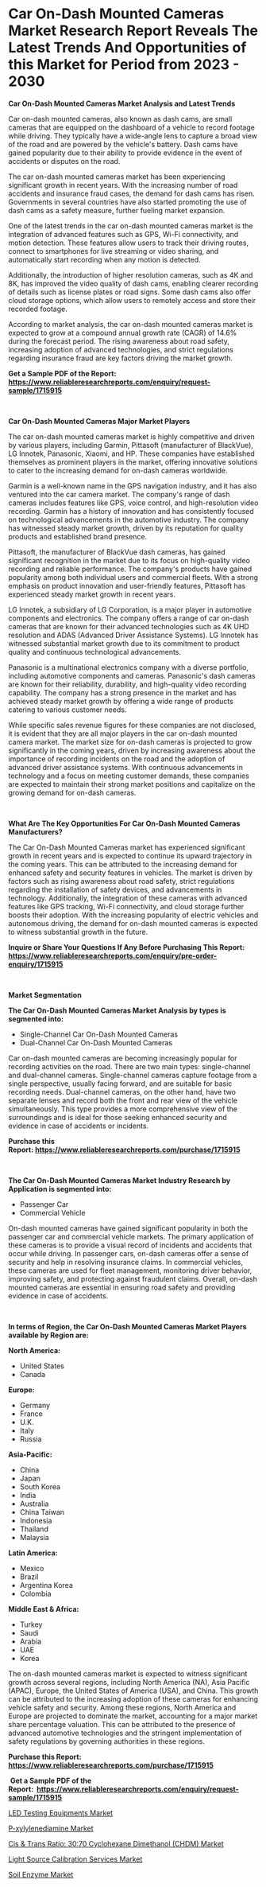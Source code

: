 <p><h1>Car On-Dash Mounted Cameras Market Research Report Reveals The Latest Trends And Opportunities of this Market for Period from 2023 - 2030</h1></p><p><strong>Car On-Dash Mounted Cameras Market Analysis and Latest Trends</strong></p>
<p><p>Car on-dash mounted cameras, also known as dash cams, are small cameras that are equipped on the dashboard of a vehicle to record footage while driving. They typically have a wide-angle lens to capture a broad view of the road and are powered by the vehicle's battery. Dash cams have gained popularity due to their ability to provide evidence in the event of accidents or disputes on the road.</p><p>The car on-dash mounted cameras market has been experiencing significant growth in recent years. With the increasing number of road accidents and insurance fraud cases, the demand for dash cams has risen. Governments in several countries have also started promoting the use of dash cams as a safety measure, further fueling market expansion.</p><p>One of the latest trends in the car on-dash mounted cameras market is the integration of advanced features such as GPS, Wi-Fi connectivity, and motion detection. These features allow users to track their driving routes, connect to smartphones for live streaming or video sharing, and automatically start recording when any motion is detected.</p><p>Additionally, the introduction of higher resolution cameras, such as 4K and 8K, has improved the video quality of dash cams, enabling clearer recording of details such as license plates or road signs. Some dash cams also offer cloud storage options, which allow users to remotely access and store their recorded footage.</p><p>According to market analysis, the car on-dash mounted cameras market is expected to grow at a compound annual growth rate (CAGR) of 14.6% during the forecast period. The rising awareness about road safety, increasing adoption of advanced technologies, and strict regulations regarding insurance fraud are key factors driving the market growth.</p></p>
<p><strong>Get a Sample PDF of the Report:&nbsp; <a href="https://www.reliableresearchreports.com/enquiry/request-sample/1715915">https://www.reliableresearchreports.com/enquiry/request-sample/1715915</a></strong></p>
<p>&nbsp;</p>
<p><strong>Car On-Dash Mounted Cameras Major Market Players</strong></p>
<p><p>The car on-dash mounted cameras market is highly competitive and driven by various players, including Garmin, Pittasoft (manufacturer of BlackVue), LG Innotek, Panasonic, Xiaomi, and HP. These companies have established themselves as prominent players in the market, offering innovative solutions to cater to the increasing demand for on-dash cameras worldwide.</p><p>Garmin is a well-known name in the GPS navigation industry, and it has also ventured into the car camera market. The company's range of dash cameras includes features like GPS, voice control, and high-resolution video recording. Garmin has a history of innovation and has consistently focused on technological advancements in the automotive industry. The company has witnessed steady market growth, driven by its reputation for quality products and established brand presence.</p><p>Pittasoft, the manufacturer of BlackVue dash cameras, has gained significant recognition in the market due to its focus on high-quality video recording and reliable performance. The company's products have gained popularity among both individual users and commercial fleets. With a strong emphasis on product innovation and user-friendly features, Pittasoft has experienced steady market growth in recent years.</p><p>LG Innotek, a subsidiary of LG Corporation, is a major player in automotive components and electronics. The company offers a range of car on-dash cameras that are known for their advanced technologies such as 4K UHD resolution and ADAS (Advanced Driver Assistance Systems). LG Innotek has witnessed substantial market growth due to its commitment to product quality and continuous technological advancements.</p><p>Panasonic is a multinational electronics company with a diverse portfolio, including automotive components and cameras. Panasonic's dash cameras are known for their reliability, durability, and high-quality video recording capability. The company has a strong presence in the market and has achieved steady market growth by offering a wide range of products catering to various customer needs.</p><p>While specific sales revenue figures for these companies are not disclosed, it is evident that they are all major players in the car on-dash mounted camera market. The market size for on-dash cameras is projected to grow significantly in the coming years, driven by increasing awareness about the importance of recording incidents on the road and the adoption of advanced driver assistance systems. With continuous advancements in technology and a focus on meeting customer demands, these companies are expected to maintain their strong market positions and capitalize on the growing demand for on-dash cameras.</p></p>
<p>&nbsp;</p>
<p><strong>What Are The Key Opportunities For Car On-Dash Mounted Cameras Manufacturers?</strong></p>
<p><p>The Car On-Dash Mounted Cameras market has experienced significant growth in recent years and is expected to continue its upward trajectory in the coming years. This can be attributed to the increasing demand for enhanced safety and security features in vehicles. The market is driven by factors such as rising awareness about road safety, strict regulations regarding the installation of safety devices, and advancements in technology. Additionally, the integration of these cameras with advanced features like GPS tracking, Wi-Fi connectivity, and cloud storage further boosts their adoption. With the increasing popularity of electric vehicles and autonomous driving, the demand for on-dash mounted cameras is expected to witness substantial growth in the future.</p></p>
<p><strong>Inquire or Share Your Questions If Any Before Purchasing This Report: <a href="https://www.reliableresearchreports.com/enquiry/pre-order-enquiry/1715915">https://www.reliableresearchreports.com/enquiry/pre-order-enquiry/1715915</a></strong></p>
<p>&nbsp;</p>
<p><strong>Market Segmentation</strong></p>
<p><strong>The Car On-Dash Mounted Cameras Market Analysis by types is segmented into:</strong></p>
<p><ul><li>Single-Channel Car On-Dash Mounted Cameras</li><li>Dual-Channel Car On-Dash Mounted Cameras</li></ul></p>
<p><p>Car on-dash mounted cameras are becoming increasingly popular for recording activities on the road. There are two main types: single-channel and dual-channel cameras. Single-channel cameras capture footage from a single perspective, usually facing forward, and are suitable for basic recording needs. Dual-channel cameras, on the other hand, have two separate lenses and record both the front and rear view of the vehicle simultaneously. This type provides a more comprehensive view of the surroundings and is ideal for those seeking enhanced security and evidence in case of accidents or incidents.</p></p>
<p><strong>Purchase this Report:&nbsp;<a href="https://www.reliableresearchreports.com/purchase/1715915">https://www.reliableresearchreports.com/purchase/1715915</a></strong></p>
<p>&nbsp;</p>
<p><strong>The Car On-Dash Mounted Cameras Market Industry Research by Application is segmented into:</strong></p>
<p><ul><li>Passenger Car</li><li>Commercial Vehicle</li></ul></p>
<p><p>On-dash mounted cameras have gained significant popularity in both the passenger car and commercial vehicle markets. The primary application of these cameras is to provide a visual record of incidents and accidents that occur while driving. In passenger cars, on-dash cameras offer a sense of security and help in resolving insurance claims. In commercial vehicles, these cameras are used for fleet management, monitoring driver behavior, improving safety, and protecting against fraudulent claims. Overall, on-dash mounted cameras are essential in ensuring road safety and providing evidence in case of accidents.</p></p>
<p>&nbsp;</p>
<p><strong>In terms of Region, the Car On-Dash Mounted Cameras Market Players available by Region are:</strong></p>
<p>
    <p> <strong> North America: </strong>
        <ul>
            <li>United States</li>
            <li>Canada</li>
        </ul>
        </p> 
    <p> <strong> Europe: </strong>
        <ul>
            <li>Germany</li>
            <li>France</li>
            <li>U.K.</li>
            <li>Italy</li>
            <li>Russia</li>
        </ul>
        </p> 
    <p> <strong> Asia-Pacific: </strong>
        <ul>
            <li>China</li>
            <li>Japan</li>
            <li>South Korea</li>
            <li>India</li>
            <li>Australia</li>
            <li>China Taiwan</li>
            <li>Indonesia</li>
            <li>Thailand</li>
            <li>Malaysia</li>
        </ul>
        </p> 
    <p> <strong> Latin America: </strong>
        <ul>
            <li>Mexico</li>
            <li>Brazil</li>
            <li>Argentina Korea</li>
            <li>Colombia</li>
        </ul>
        </p> 
    <p> <strong> Middle East & Africa: </strong>
        <ul>
            <li>Turkey</li>
            <li>Saudi</li>
            <li>Arabia</li>
            <li>UAE</li>
            <li>Korea</li>
        </ul>
    </p>
    </p>
<p><p>The on-dash mounted cameras market is expected to witness significant growth across several regions, including North America (NA), Asia Pacific (APAC), Europe, the United States of America (USA), and China. This growth can be attributed to the increasing adoption of these cameras for enhancing vehicle safety and security. Among these regions, North America and Europe are projected to dominate the market, accounting for a major market share percentage valuation. This can be attributed to the presence of advanced automotive technologies and the stringent implementation of safety regulations by governing authorities in these regions.</p></p>
<p><strong>Purchase this Report: <a href="https://www.reliableresearchreports.com/purchase/1715915">https://www.reliableresearchreports.com/purchase/1715915</a></strong></p>
<p>&nbsp;<strong>Get a Sample PDF of the Report:&nbsp;&nbsp;<a href="https://www.reliableresearchreports.com/enquiry/request-sample/1715915">https://www.reliableresearchreports.com/enquiry/request-sample/1715915</a></strong></p>
<p><strong></strong></p>
<p><p><a href="https://github.com/shivangireportprime/Market-Research-Report-List-1/blob/main/led-testing-equipments-market.md">LED Testing Equipments Market</a></p><p><a href="https://medium.com/@nathanl41025/p-xylylenediamine-market-size-and-market-trends-complete-industry-overview-2023-to-2030-55ba87359a81">P-xylylenediamine Market</a></p><p><a href="https://medium.com/@maryg156987/cis-trans-ratio-30-70-cyclohexane-dimethanol-chdm-market-furnishes-information-on-market-61dc64ec14ec">Cis & Trans Ratio: 30:70 Cyclohexane Dimethanol (CHDM) Market</a></p><p><a href="https://github.com/sheetalreportprime/Market-Research-Report-List-1/blob/main/light-source-calibration-services-market.md">Light Source Calibration Services Market</a></p><p><a href="https://www.linkedin.com/pulse/soil-enzyme-market-size-share-amp-trends-analysis-report-z85qf/">Soil Enzyme Market</a></p></p>